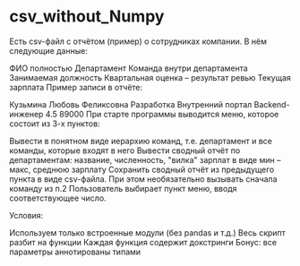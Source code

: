 # csv_without_Numpy
Есть csv-файл с отчётом (пример) о сотрудниках компании. В нём следующие данные:

ФИО полностью
Департамент
Команда внутри департамента
Занимаемая должность
Квартальная оценка – результат ревью
Текущая зарплата
Пример записи в отчёте:

Кузьмина Любовь Феликсовна
Разработка
Внутренний портал
Backend-инженер
4.5
89000
При старте программы выводится меню, которое состоит из 3-х пунктов:

Вывести в понятном виде иерархию команд, т.е. департамент и все команды, которые входят в него
Вывести сводный отчёт по департаментам: название, численность, "вилка" зарплат в виде мин – макс, среднюю зарплату
Сохранить сводный отчёт из предыдущего пункта в виде csv-файла. При этом необязательно вызывать сначала команду из п.2
Пользователь выбирает пункт меню, вводя соответствующее число.

Условия:

Используем только встроенные модули (без pandas и т.д.)
Весь скрипт разбит на функции
Каждая функция содержит докстринги
Бонус: все параметры аннотированы типами
